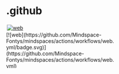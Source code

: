 # .github
<svg fill="none" viewBox="0 0 300 120" width="300" height="120" xmlns="http://www.w3.org/2000/svg" >
<foreignObject width="100%" height="100%">
		<div xmlns="http://www.w3.org/1999/xhtml">
			<style>
        div {
          display: flex;
          flex-direction: column;
        }
				a {
					margin: 2px;
				}
			 </style>
       <div>
          <a href="https://github.com/Mindspace-Fontys/mindspaces/actions/workflows/web.yml">
            <img src="https://github.com/Mindspace-Fontys/mindspaces/actions/workflows/web.yml/badge.svg" alt="web" style="max-width: 100%;">
          </a>
       </div>
	</foreignObject>
</svg>
[![web](https://github.com/Mindspace-Fontys/mindspaces/actions/workflows/web.yml/badge.svg)](https://github.com/Mindspace-Fontys/mindspaces/actions/workflows/web.yml)

[![auth](https://github.com/Mindspace-Fontys/mindspaces/actions/workflows/auth.yaml/badge.svg)](https://github.com/Mindspace-Fontys/mindspaces/actions/workflows/auth.yaml)

[![authorization](https://github.com/Mindspace-Fontys/mindspaces/actions/workflows/authorization.yaml/badge.svg)](https://github.com/Mindspace-Fontys/mindspaces/actions/workflows/authorization.yaml)

[![gateway](https://github.com/Mindspace-Fontys/mindspaces/actions/workflows/gateway.yaml/badge.svg)](https://github.com/Mindspace-Fontys/mindspaces/actions/workflows/gateway.yaml)

[![rooms](https://github.com/Mindspace-Fontys/mindspaces/actions/workflows/rooms.yaml/badge.svg)](https://github.com/Mindspace-Fontys/mindspaces/actions/workflows/rooms.yaml)

[![reservation](https://github.com/Mindspace-Fontys/mindspaces/actions/workflows/reservation.yaml/badge.svg)](https://github.com/Mindspace-Fontys/mindspaces/actions/workflows/reservation.yaml)
</div>
